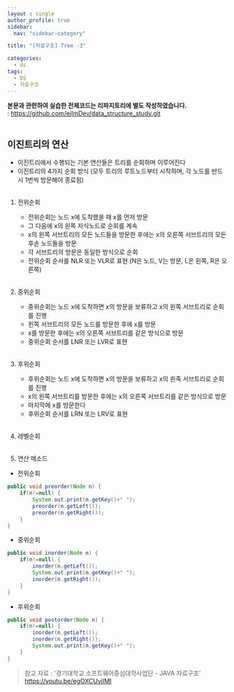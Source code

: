 ```yaml
---
layout : single
author_profile: true
sidebar: 
  nav: "sidebar-category"

title: "[자료구조] Tree -3"

categories:
  - ds
tags:
  - DS
  - 자료구조
---
```


**본문과 관련하여 실습한 전체코드는 리파지토리에 별도 작성하였습니다.**<br>
: https://github.com/ejImDev/data_structure_study.git<br><br>


## 이진트리의 연산<br>
- 이진트리에서 수행되는 기본 연산들은 트리를 순회하며 이루어진다<br>
- 이진트리의 4가지 순회 방식 (모두 트리의 루트노드부터 시작하며, 각 노드를 반드시 1번씩 방문해야 종료됨)<br><br>
	
1. 전위순회<br>
	- 전위순회는 노드 x에 도착했을 때 x를 먼저 방문<br>
	- 그 다음에 x의 왼쪽 자식노드로 순회를 계속<br>
	- x의 왼쪽 서브트리의 모든 노드들을 방문한 후에는 x의 오른쪽 서브트리의 모든 후손 노드들을 방문<br>
	- 각 서브트리의 방문은 동일한 방식으로 순회<br>
	- 전위순회 순서를 NLR 또는 VLR로 표현 (N은 노드, V는 방문, L은 왼쪽, R은 오른쪽)<br><br>
		
2. 중위순회<br>
	- 중위순회는 노드 x에 도착하면 x의 방문을 보류하고 x의 왼쪽 서브트리로 순회를 진행<br>
	- 왼쪽 서브트리의 모든 노드를 방문한 후에 x를 방문<br>
	- x를 방문한 후에는 x의 오른쪽 서브트리를 같은 방식으로 방문<br>
	- 중위순회 순서를 LNR 또는 LVR로 표현<br><br>
	
3. 후위순회<br>
	- 후위순회는 노드 x에 도착하면 x의 방문을 보류하고 x의 왼족 서브트리로 순회를 진행<br>
	- x의 왼쪽 서브트리를 방문한 후에는 x의 오른쪽 서브트리를 같은 방식으로 방문<br>
	- 마지막에 x를 방문한다<br>
	- 후위순회 순서를 LRN 또는 LRV로 표현<br><br>
	
4. 레벨순회<br><br>

5. 연산 메소드<br>
- 전위순회<br>
```java
public void preorder(Node n) {
	if(n!=null) {
		System.out.print(n.getKey()+" ");
		preorder(n.getLeft());
		preorder(n.getRight());
	}
}
```

- 중위순회<br>
```java
public void inorder(Node n) {
	if(n!=null) {
		inorder(n.getLeft());
		System.out.print(n.getKey()+" ");
		inorder(n.getRight());
	}
}
```

- 후위순회<br>
```java
public void postorder(Node n) {
	if(n!=null) {
		inorder(n.getLeft());
		inorder(n.getRight());
		System.out.print(n.getKey()+" ");
	}
}
```

> 참고 자료 : '경기대학교 소프트웨어중심대학사업단 - JAVA 자료구조' https://youtu.be/egOXCUyjIMI

